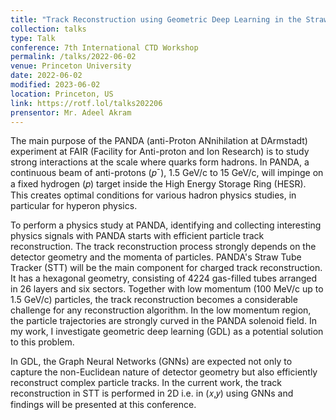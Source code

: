 ```yaml
---
title: "Track Reconstruction using Geometric Deep Learning in the Straw Tube Tracker (STT) at the PANDA Experiment "
collection: talks
type: Talk
conference: 7th International CTD Workshop
permalink: /talks/2022-06-02
venue: Princeton University
date: 2022-06-02
modified: 2023-06-02
location: Princeton, US
link: https://rotf.lol/talks202206
prensentor: Mr. Adeel Akram
---
```


The main purpose of the PANDA (anti-Proton ANnihilation at DArmstadt) experiment at FAIR (Facility for Anti-proton and Ion Research) is to study strong interactions at the scale where quarks form hadrons. In PANDA, a continuous beam of anti-protons (𝑝¯), 1.5 GeV/c to 15 GeV/c, will impinge on a fixed hydrogen (𝑝) target inside the High Energy Storage Ring (HESR). This creates optimal conditions for various hadron physics studies, in particular for hyperon physics.

To perform a physics study at PANDA, identifying and collecting interesting physics signals with PANDA starts with efficient particle track reconstruction. The track reconstruction process strongly depends on the detector geometry and the momenta of particles. PANDA's Straw Tube Tracker (STT) will be the main component for charged track reconstruction. It has a hexagonal geometry, consisting of 4224 gas-filled tubes arranged in 26 layers and six sectors. Together with low momentum (100 MeV/c up to 1.5 GeV/c) particles, the track reconstruction becomes a considerable challenge for any reconstruction algorithm. In the low momentum region, the particle trajectories are strongly curved in the PANDA solenoid field. In my work, I investigate geometric deep learning (GDL) as a potential solution to this problem.

In GDL, the Graph Neural Networks (GNNs) are expected not only to capture the non-Euclidean nature of detector geometry but also efficiently reconstruct complex particle tracks. In the current work, the track reconstruction in STT is performed in 2D i.e. in (𝑥,𝑦) using GNNs and findings will be presented at this conference.
